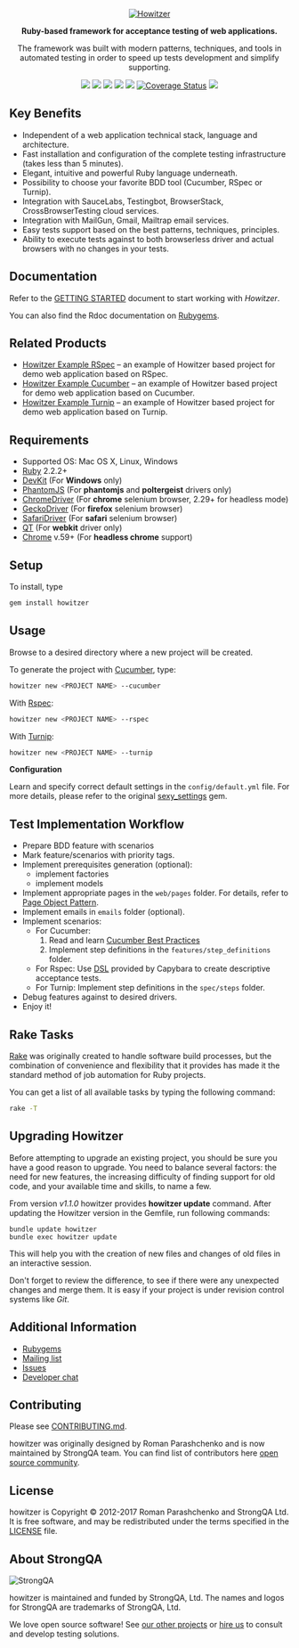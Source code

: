 <p align="center" style="overflow: hidden;">
  <a href="http://howitzer-framework.io">
    <img src="https://raw.githubusercontent.com/strongqa/howitzer/gh-pages/images/howitzer-logo.png" alt="Howitzer" />
  </a>
  <br/>

  <p align="center"><b>Ruby-based framework for acceptance testing of web applications.</b></p>

  <p align="center">The framework was built with modern patterns, techniques, and tools in automated testing in order to speed up tests development and simplify supporting.</p>

  <p align="center">
  <a href="https://gitter.im/strongqa/howitzer"><img src="https://badges.gitter.im/Join%20Chat.svg" /></a>
  <a href="https://rubygems.org/gems/howitzer"><img src="http://img.shields.io/gem/v/howitzer.svg" /></a>
  <a href="https://travis-ci.org/strongqa/howitzer"><img src="https://travis-ci.org/strongqa/howitzer.svg?branch=master" /></a>
  <a href='https://gemnasium.com/strongqa/howitzer'><img src="https://gemnasium.com/strongqa/howitzer.svg" /></a>
  <a href="https://codeclimate.com/github/strongqa/howitzer"><img src="https://codeclimate.com/github/strongqa/howitzer.png" /></a>
  <a href='https://coveralls.io/github/strongqa/howitzer?branch=master'><img src='https://coveralls.io/repos/github/strongqa/howitzer/badge.svg?branch=master' alt='Coverage Status' /></a>
  <a href="https://github.com/strongqa/howitzer/blob/master/LICENSE"><img src="http://img.shields.io/badge/license-MIT-blue.svg" /></a>
  </p>

</p>

## Key Benefits
- Independent of a web application technical stack, language and architecture.
- Fast installation and configuration of the complete testing infrastructure (takes less than 5 minutes).
- Elegant, intuitive and powerful Ruby language underneath.
- Possibility to choose your favorite BDD tool (Cucumber, RSpec or Turnip).
- Integration with SauceLabs, Testingbot, BrowserStack, CrossBrowserTesting cloud services.
- Integration with MailGun, Gmail, Mailtrap email services.
- Easy tests support based on the best patterns, techniques, principles.
- Ability to execute tests against to both browserless driver and actual browsers with no changes in your tests.

## Documentation
Refer to the [GETTING STARTED](http://docs.howitzer-framework.io) document to start working with *Howitzer*.

You can also find the Rdoc documentation on [Rubygems](https://rubygems.org/gems/howitzer).

## Related Products
* [Howitzer Example RSpec](https://github.com/strongqa/howitzer_example_rspec) – an example of Howitzer based project for demo web application based on RSpec.
* [Howitzer Example Cucumber](https://github.com/strongqa/howitzer_example_cucumber) – an example of Howitzer based project for demo web application based on Cucumber.
* [Howitzer Example Turnip](https://github.com/strongqa/howitzer_example_turnip) – an example of Howitzer based project for demo web application based on Turnip.

## Requirements
* Supported OS: Mac OS X, Linux, Windows
* [Ruby](https://www.ruby-lang.org/en/downloads/) 2.2.2+
* [DevKit](https://github.com/oneclick/rubyinstaller/wiki/Development-Kit#installation-instructions) (For **Windows** only)
* [PhantomJS](http://phantomjs.org/download.html) (For **phantomjs** and **poltergeist** drivers only)
* [ChromeDriver](https://sites.google.com/a/chromium.org/chromedriver/) (For **chrome** selenium browser, 2.29+ for headless mode)
* [GeckoDriver](https://github.com/mozilla/geckodriver/releases) (For **firefox** selenium browser)
* [SafariDriver](https://webkit.org/blog/6900/webdriver-support-in-safari-10/) (For **safari** selenium browser)
* [QT](https://github.com/thoughtbot/capybara-webkit/wiki/Installing-Qt-and-compiling-capybara-webkit) (For **webkit** driver only)
* [Chrome](https://www.google.com/chrome/browser/desktop/index.html) v.59+ (For **headless chrome** support)
## Setup
To install, type

```bash
gem install howitzer
```

## Usage
Browse to a desired directory where a new project will be created.

To generate the project with [Cucumber](https://cucumber.io/), type:

```bash
howitzer new <PROJECT NAME> --cucumber
```

With [Rspec](http://rspec.info/):

```bash
howitzer new <PROJECT NAME> --rspec
```

With [Turnip](https://github.com/jnicklas/turnip):

```bash
howitzer new <PROJECT NAME> --turnip
```

**Configuration**

Learn and specify correct default settings in the `config/default.yml` file. For more details, please refer to the original [sexy_settings](https://github.com/romikoops/sexy_settings) gem.

## Test Implementation Workflow

- Prepare BDD feature with scenarios
- Mark feature/scenarios with priority tags.
- Implement prerequisites generation (optional):
  * implement factories
  * implement models
- Implement appropriate pages in the `web/pages` folder. For details, refer to  [Page Object Pattern](https://github.com/strongqa/howitzer/wiki/PageObject-pattern).
- Implement emails in `emails` folder (optional).
- Implement scenarios:
  * For Cucumber:
    1. Read and learn [Cucumber Best Practices](https://github.com/strongqa/howitzer/wiki/Cucumber-Best-Practices)
    2. Implement step definitions in the `features/step_definitions` folder.
  * For Rspec: Use [DSL](https://github.com/jnicklas/capybara/blob/master/lib/capybara/rspec/features.rb) provided by Capybara to create descriptive acceptance tests.
  * For Turnip: Implement step definitions in the `spec/steps` folder.
- Debug features against to desired drivers.
- Enjoy it!

## Rake Tasks

[Rake](https://ruby.github.io/rake/) was originally created to handle software build processes, but the combination of convenience and flexibility that it provides has made it the standard method of job automation for Ruby projects.

You can get a list of all available tasks by typing the following command:

```bash
rake -T

```

## Upgrading Howitzer
Before attempting to upgrade an existing project, you should be sure you have a good reason to upgrade. You need to balance several factors: the need for new features, the increasing difficulty of finding support for old code, and your available time and skills, to name a few.

From version _v1.1.0_ howitzer provides **howitzer update** command. After updating the Howitzer version in the Gemfile, run following commands:

```
bundle update howitzer
bundle exec howitzer update
```

This will help you with the creation of new files and changes of old files in an interactive session.

Don't forget to review the difference, to see if there were any unexpected changes and merge them. It is easy if your project is under revision control systems like _Git_.

## Additional Information
* [Rubygems](https://rubygems.org/gems/howitzer)
* [Mailing list](https://groups.google.com/forum/#!forum/howitzer_ruby)
* [Issues](https://github.com/strongqa/howitzer/issues)
* [Developer chat](https://gitter.im/strongqa/howitzer)

Contributing
------------

Please see [CONTRIBUTING.md](CONTRIBUTING.md).

howitzer was originally designed by Roman Parashchenko and is now maintained by StrongQA team. You can find list of contributors here [open source
community](https://github.com/strongqa/howitzer/graphs/contributors).

License
-------

howitzer is Copyright © 2012-2017 Roman Parashchenko and StrongQA Ltd. It is free
software, and may be redistributed under the terms specified in the
[LICENSE](LICENSE) file.

About StrongQA
----------------

![StrongQA](https://github.com/strongqa/howitzer/blob/gh-pages/images/strongqa-logo.png)

howitzer is maintained and funded by StrongQA, Ltd.
The names and logos for StrongQA are trademarks of StrongQA, Ltd.

We love open source software!
See [our other projects][testing_solutions] or [hire us][hire] to consult and develop testing solutions.

[testing_solutions]: http://strongqa.com/testing_solutions/?utm_source=github
[hire]: https://strongqa.com?utm_source=github
